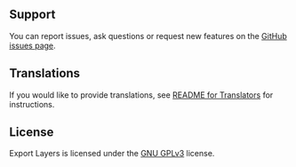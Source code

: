 Support
-------

You can report issues, ask questions or request new features on the [GitHub issues page](https://github.com/khalim19/gimp-plugin-export-layers/issues).


Translations
------------

If you would like to provide translations, see
[README for Translators](README_for_Translators.md) for instructions.


License
-------

Export Layers is licensed under the
[GNU GPLv3](https://www.gnu.org/licenses/gpl-3.0.html) license.
